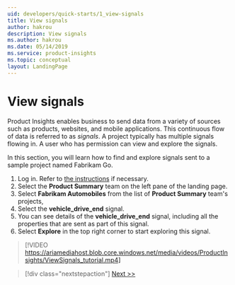 ```yaml
---
uid: developers/quick-starts/1_view-signals
title: View signals
author: hakrou
description: View signals
ms.author: hakrou
ms.date: 05/14/2019
ms.service: product-insights
ms.topic: conceptual
layout: LandingPage
---
```


# View signals 

Product Insights enables business to send data from a variety of sources such as products, websites, and mobile applications. This continuous flow of data is referred to as *signals*. A project typically has multiple signals flowing in. A user who has permission can view and explore the signals. 

In this section, you will learn how to find and explore signals sent to a sample project named Fabrikam Go.

1. Log in. Refer to [the instructions](what-is) if necessary. 
2. Select the **Product Summary** team on the left pane of the landing page. 
3. Select **Fabrikam Automobiles** from the list of **Product Summary** team's projects, 
4. Select the **vehicle_drive_end** signal.
5. You can see details of the **vehicle_drive_end** signal, including all the properties that are sent as part of this signal.
6. Select **Explore** in the top right corner to start exploring this signal.

> [!VIDEO https://ariamediahost.blob.core.windows.net/media/videos/ProductInsights/ViewSignals_tutorial.mp4]

> [!div class="nextstepaction"]
> [Next >>](2_create-own-metric.md)
